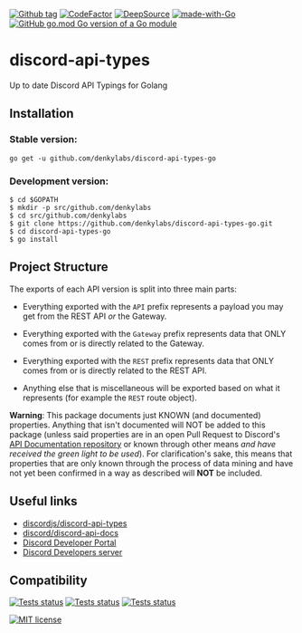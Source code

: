 [![Github tag](https://badgen.net/github/tag/denkylabs/discord-api-types-go)](https://github.com/denkylabs/discord-api-types-go/tags/) [![CodeFactor](https://www.codefactor.io/repository/github/denkylabs/discord-api-types-go/badge)](https://www.codefactor.io/repository/github/denkylabs/discord-api-types-go) [![DeepSource](https://deepsource.io/gh/denkylabs/discord-api-types-go.svg/?label=active+issues&show_trend=true&token=-7FwA0KciBj7gHuWLxwqoHPl)](https://deepsource.io/gh/denkylabs/discord-api-types-go/?ref=repository-badge) [![made-with-Go](https://img.shields.io/badge/Made%20with-Go-1f425f.svg)](https://go.dev/) [![GitHub go.mod Go version of a Go module](https://img.shields.io/github/go-mod/go-version/denkylabs/discord-api-types-go.svg)](https://github.com/denkylabs/discord-api-types-go)

# discord-api-types
Up to date Discord API Typings for Golang

## Installation
### Stable version:
```sh-session
go get -u github.com/denkylabs/discord-api-types-go
```

### Development version:
```sh-session
$ cd $GOPATH
$ mkdir -p src/github.com/denkylabs
$ cd src/github.com/denkylabs
$ git clone https://github.com/denkylabs/discord-api-types-go.git
$ cd discord-api-types-go
$ go install
```

## Project Structure

The exports of each API version is split into three main parts:

- Everything exported with the `API` prefix represents a payload you may get from the REST API _or_ the Gateway.

- Everything exported with the `Gateway` prefix represents data that ONLY comes from or is directly related to the Gateway.

- Everything exported with the `REST` prefix represents data that ONLY comes from or is directly related to the REST API.

- Anything else that is miscellaneous will be exported based on what it represents (for example the `REST` route object).

**Warning**: This package documents just KNOWN (and documented) properties. Anything that isn't documented will NOT be added to this package (unless said properties are in an open Pull Request to Discord's [API Documentation repository](https://github.com/discord/discord-api-docs) or known through other means _and have received the green light to be used_). For clarification's sake, this means that properties that are only known through the process of data mining and have not yet been confirmed in a way as described will **NOT** be included.

## Useful links

- [discordjs/discord-api-types](https://github.com/discordjs/discord-api-types/)
- [discord/discord-api-docs](https://github.com/discord/discord-api-docs/)
- [Discord Developer Portal](https://discord.com/developers/docs/intro)
- [Discord Developers server](https://discord.gg/discord-developers)

## Compatibility
<a href="https://github.com/denkylabs/discord-api-types-go/actions"><img src="https://github.com/denkylabs/discord-api-types-go/actions/workflows/go-1.18.yml/badge.svg" alt="Tests status" /></a> <a href="https://github.com/denkylabs/discord-api-types-go/actions"><img src="https://github.com/denkylabs/discord-api-types-go/actions/workflows/go-1.17.yml/badge.svg" alt="Tests status" /></a> <a href="https://github.com/denkylabs/discord-api-types-go/actions"><img src="https://github.com/denkylabs/discord-api-types-go/actions/workflows/go-1.16.yml/badge.svg" alt="Tests status" /></a>

[![MIT license](https://img.shields.io/badge/License-MIT-blue.svg)](https://lbesson.mit-license.org/)
